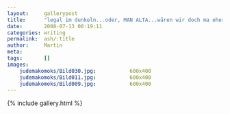```yaml
---
layout:     gallerypost
title:      "legal im dunkeln...oder, MAN ALTA...wären wir doch ma eher gefahren;("
date:       2008-07-13 00:19:11
categories: writing
permalink:  ash/:title
author:     Martin
meta:
tags:       []
images:
    judemakomoks/Bild030.jpg:           600x400
    judemakomoks/Bild011.jpg:           600x400
    judemakomoks/Bild009.jpg:           600x400
---
```


{% include gallery.html %}
